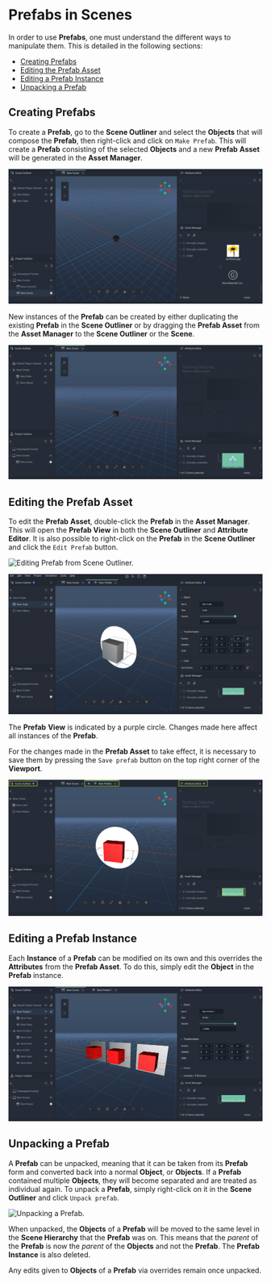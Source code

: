 # Prefabs in Scenes

In order to use **Prefabs**, one must understand the different ways to manipulate them. This is detailed in the following sections:

* [Creating Prefabs](3D.md#creating-prefabs)
* [Editing the Prefab Asset](3D.md#editing-the-prefab-asset)
* [Editing a Prefab Instance](3D.md#editing-a-prefab-instance)
* [Unpacking a Prefab](3D.md#unpacking-a-prefab)

## Creating Prefabs

To create a **Prefab**, go to the **Scene Outliner** and select the **Objects** that will compose the **Prefab**, then right-click and click on `Make Prefab`. This will create a **Prefab** consisting of the selected **Objects** and a new **Prefab** **Asset** will be generated in the **Asset Manager**.

![Creating a **Prefab**.](../../../.gitbook/assets/prefabs120241.gif)

New instances of the **Prefab** can be created by either duplicating the existing **Prefab** in the **Scene Outliner** or by dragging the **Prefab Asset** from the **Asset Manager** to the **Scene Outliner** or the **Scene**.

![Creating new instances of a **Prefab**.](../../../.gitbook/assets/prefabs220241.gif)

## Editing the Prefab Asset

To edit the **Prefab** **Asset**, double-click the **Prefab** in the **Asset Manager**. This will open the **Prefab View** in both the **Scene Outliner** and **Attribute Editor**. It is also possible to right-click on the **Prefab** in the **Scene Outliner** and click the `Edit Prefab` button. 

![Editing Prefab from Scene Outliner.](../../../.gitbook/assets/prefabsinscenes320232.png)

 

![Editing the Prefab Asset.](../../../.gitbook/assets/prefabs320241.gif)

The **Prefab** **View** is indicated by a purple circle. Changes made here affect all instances of the **Prefab**.

For the changes made in the **Prefab Asset** to take effect, it is necessary to save them by pressing the `Save prefab` button on the top right corner of the **Viewport**.

![**Prefab** view.](../../../.gitbook/assets/prefabs420241.png)

## Editing a Prefab Instance

Each **Instance** of a **Prefab** can be modified on its own and this overrides the **Attributes** from the **Prefab Asset**. To do this, simply edit the **Object** in the **Prefab** instance.

![Prefab instance override.](../../../.gitbook/assets/prefabs520241.gif) 

## Unpacking a Prefab



A **Prefab** can be unpacked, meaning that it can be taken from its **Prefab** form and converted back into a normal **Object**, or **Objects**. If a **Prefab** contained multiple **Objects**, they will become separated and are treated as individual again. To unpack a **Prefab**, simply right-click on it in the **Scene Outliner** and click `Unpack prefab`.

![Unpacking a Prefab.](../../../.gitbook/assets/prefabinscenes620232.gif)

When unpacked, the **Objects** of a **Prefab** will be moved to the same level in the **Scene Hierarchy** that the **Prefab** was on. This means that the *parent* of the **Prefab** is now the *parent* of the **Objects** and not the **Prefab**. The **Prefab Instance** is also deleted. 

Any edits given to **Objects** of a **Prefab** via overrides remain once unpacked. 
